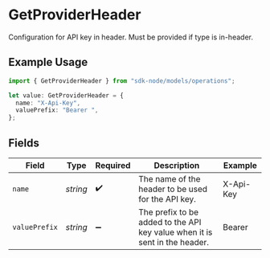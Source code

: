 # GetProviderHeader

Configuration for API key in header. Must be provided if type is in-header.

## Example Usage

```typescript
import { GetProviderHeader } from "sdk-node/models/operations";

let value: GetProviderHeader = {
  name: "X-Api-Key",
  valuePrefix: "Bearer ",
};
```

## Fields

| Field                                                                      | Type                                                                       | Required                                                                   | Description                                                                | Example                                                                    |
| -------------------------------------------------------------------------- | -------------------------------------------------------------------------- | -------------------------------------------------------------------------- | -------------------------------------------------------------------------- | -------------------------------------------------------------------------- |
| `name`                                                                     | *string*                                                                   | :heavy_check_mark:                                                         | The name of the header to be used for the API key.                         | X-Api-Key                                                                  |
| `valuePrefix`                                                              | *string*                                                                   | :heavy_minus_sign:                                                         | The prefix to be added to the API key value when it is sent in the header. | Bearer                                                                     |